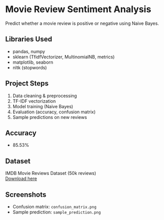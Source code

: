 # Movie Review Sentiment Analysis
Predict whether a movie review is positive or negative using Naive Bayes.

## Libraries Used
- pandas, numpy
- sklearn (TfidfVectorizer, MultinomialNB, metrics)
- matplotlib, seaborn
- nltk (stopwords)

## Project Steps
1. Data cleaning & preprocessing
2. TF-IDF vectorization
3. Model training (Naive Bayes)
4. Evaluation (accuracy, confusion matrix)
5. Sample predictions on new reviews

## Accuracy
- 85.53%  

## Dataset
IMDB Movie Reviews Dataset (50k reviews)  
[Download here](https://www.kaggle.com/datasets/lakshmi25npathi/imdb-dataset-of-50k-movie-reviews)

## Screenshots
- Confusion matrix: `confusion_matrix.png`
- Sample prediction: `sample_prediction.png`


